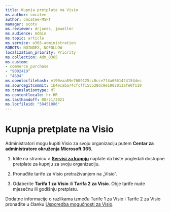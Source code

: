 ```yaml
---
title: Kupnja pretplate na Visio
ms.author: cmcatee
author: cmcatee-MSFT
manager: scotv
ms.reviewer: drjones, jmueller
ms.audience: Admin
ms.topic: article
ms.service: o365-administration
ROBOTS: NOINDEX, NOFOLLOW
localization_priority: Priority
ms.collection: Adm_O365
ms.custom:
- commerce_purchase
- "9002419"
- "4694"
ms.openlocfilehash: e190eaa89e7609125cc0cce7f4a6861424154dec
ms.sourcegitcommit: 1b4ecaba74cfcff155528dc9e1002011afe0f110
ms.translationtype: MT
ms.contentlocale: hr-HR
ms.lasthandoff: 08/21/2021
ms.locfileid: "58451086"
---
```

# <a name="purchase-visio-subscription"></a>Kupnja pretplate na Visio

Administratori mogu kupiti Visio za svoju organizaciju putem **Centar za administratore okruženja Microsoft 365**.

1. Idite na stranicu  >  **[Servisi za kupnju](https://go.microsoft.com/fwlink/p/?linkid=868433)** naplate da biste pogledali dostupne pretplate za kupnju za svoju organizaciju.

2. Pronađite tarife za Visio pretraživanjem na „Visio”.

3. Odaberite **Tarifa 1 za Visio** ili **Tarifa 2 za Visio**. Obje tarife nude mjesečnu ili godišnju pretplatu.

Dodatne informacije o razlikama između Tarife 1 za Visio i Tarife 2 za Visio pronađite u članku [Usporedba mogućnosti za Visio](https://products.office.com/Visio/microsoft-visio-plans-and-pricing-compare-visio-options).
